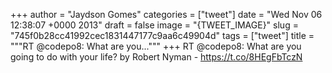 
+++
author = "Jaydson Gomes"
categories = ["tweet"]
date = "Wed Nov 06 12:38:07 +0000 2013"
draft = false
image = "{TWEET_IMAGE}"
slug = "745f0b28cc41992cec1831447177c9aa6c49904d"
tags = ["tweet"]
title = """RT @codepo8: What are you..."""
+++
RT @codepo8: What are you going to do with your life? by Robert Nyman - https://t.co/8HEgFbTczN
